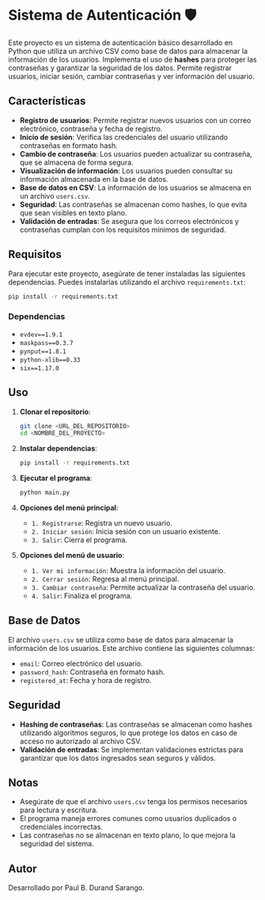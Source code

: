 
# Sistema de Autenticación 🛡️

Este proyecto es un sistema de autenticación básico desarrollado en Python que utiliza un archivo CSV como base de datos para almacenar la información de los usuarios. Implementa el uso de **hashes** para proteger las contraseñas y garantizar la seguridad de los datos. Permite registrar usuarios, iniciar sesión, cambiar contraseñas y ver información del usuario.

## Características

- **Registro de usuarios**: Permite registrar nuevos usuarios con un correo electrónico, contraseña y fecha de registro.
- **Inicio de sesión**: Verifica las credenciales del usuario utilizando contraseñas en formato hash.
- **Cambio de contraseña**: Los usuarios pueden actualizar su contraseña, que se almacena de forma segura.
- **Visualización de información**: Los usuarios pueden consultar su información almacenada en la base de datos.
- **Base de datos en CSV**: La información de los usuarios se almacena en un archivo `users.csv`.
- **Seguridad**: Las contraseñas se almacenan como hashes, lo que evita que sean visibles en texto plano.
- **Validación de entradas**: Se asegura que los correos electrónicos y contraseñas cumplan con los requisitos mínimos de seguridad.

## Requisitos

Para ejecutar este proyecto, asegúrate de tener instaladas las siguientes dependencias. Puedes instalarlas utilizando el archivo `requirements.txt`:

```bash
pip install -r requirements.txt
```

### Dependencias

- `evdev==1.9.1`
- `maskpass==0.3.7`
- `pynput==1.8.1`
- `python-xlib==0.33`
- `six==1.17.0`

## Uso

1. **Clonar el repositorio**:
   ```bash
   git clone <URL_DEL_REPOSITORIO>
   cd <NOMBRE_DEL_PROYECTO>
   ```

2. **Instalar dependencias**:
   ```bash
   pip install -r requirements.txt
   ```

3. **Ejecutar el programa**:
   ```bash
   python main.py
   ```

4. **Opciones del menú principal**:
   - `1. Registrarse`: Registra un nuevo usuario.
   - `2. Iniciar sesión`: Inicia sesión con un usuario existente.
   - `3. Salir`: Cierra el programa.

5. **Opciones del menú de usuario**:
   - `1. Ver mi información`: Muestra la información del usuario.
   - `2. Cerrar sesión`: Regresa al menú principal.
   - `3. Cambiar contraseña`: Permite actualizar la contraseña del usuario.
   - `4. Salir`: Finaliza el programa.

## Base de Datos

El archivo `users.csv` se utiliza como base de datos para almacenar la información de los usuarios. Este archivo contiene las siguientes columnas:

- `email`: Correo electrónico del usuario.
- `password_hash`: Contraseña en formato hash.
- `registered_at`: Fecha y hora de registro.

## Seguridad

- **Hashing de contraseñas**: Las contraseñas se almacenan como hashes utilizando algoritmos seguros, lo que protege los datos en caso de acceso no autorizado al archivo CSV.
- **Validación de entradas**: Se implementan validaciones estrictas para garantizar que los datos ingresados sean seguros y válidos.

## Notas

- Asegúrate de que el archivo `users.csv` tenga los permisos necesarios para lectura y escritura.
- El programa maneja errores comunes como usuarios duplicados o credenciales incorrectas.
- Las contraseñas no se almacenan en texto plano, lo que mejora la seguridad del sistema.

## Autor

Desarrollado por Paul B. Durand Sarango.